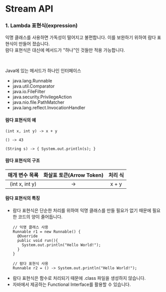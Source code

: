 <h1>Stream API</h1>

<h3>1. Lambda 표현식(expression)</h3>

<p>익명 클래스를 사용하면 가독성이 떨어지고 불편합니다. 이를 보완하기 위하여 람다 표현식이 만들어 졌습니다.<br />
람다 표현식은 대신에 메서드가 "하나"인 것들만 적용 가능합니다.</p>
<br />
<p>Java에 있는 메서드가 하나인 인터페이스</p>
<ul>
  <li>java.lang.Runnable</li>
  <li>java.util.Comparator</li>
  <li>java.io.FileFilter</li>
  <li>java.security.PrivilegeAction</li>
  <li>java.nio.file.PathMatcher</li>
  <li>java.lang.reflect.InvocationHandler</li>
</ul>

<h4>람다 표현식의 예</h4>

```
(int x, int y) -> x + y

() -> 43

(String s) -> { System.out.println(s); }
```

<h4>람다 표현식의 구조</h4>

|매개 변수 목록|화살표 토큰(Arrow Token)|처리 식|
|:---:|:---:|:---:|
|(int x, int y)|->|x + y|

<h4>람다 표현식의 특징</h4>
<ul>
  <li>람다 표현식은 단순한 처리를 위하여 익명 클래스를 만들 필요가 없기 때문에 필요한 코드의 양이 줄어듭니다.<br />

```
// 익명 클래스 사용
Runnable r1 = new Runnable() {
  @Override
  public void run(){
    System.out.println("Hello World!");
  }
}

// 람다 표현식 사용
Runnable r2 = () -> System.out.println("Hello World!");
```
  
  </li>
  <li>
    람다 표현식은 함수로 처리되기 때문에 .class 파일을 생성하지 않습니다.
  </li>
  <li>
    자바에서 제공하는 Functional Interface를 활용할 수 있습니다.
  </li>
</ul>
